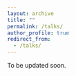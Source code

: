 ```yaml
---
layout: archive
title: ""
permalink: /talks/
author_profile: true
redirect_from:
  - /talks/
---
```



<div class="wordwrap">To be updated soon.</div>

